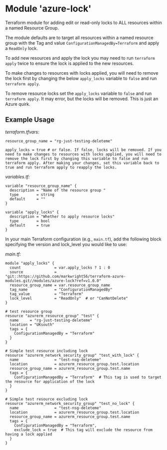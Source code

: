 # Module 'azure-lock'

Terraform module for adding edit or read-only locks to ALL resources within a named Resource Group.

The module defaults are to target all resources within a named resource group with the Tag and value `ConfigurationManagedBy=Terraform` and apply a `ReadOnly` lock.

To add new resources and apply the lock you may need to run `terraform apply` twice to ensure the lock is applied to the new resources.

To make changes to resources with locks applied, you will need to remove the lock first by changing the below `apply_locks` variable to `false` and run `terraform apply`.

To remove resource locks set the `apply_locks` variable to `false` and run `terraform apply`. It may error, but the locks will be removed. This is just an Azure quirk.

## Example Usage

*terraform.tfvars:*

```hcl
resource_group_name = "rg-just-testing-deleteme"

apply_locks = true # or false. If false, locks will be removed. If you need to make changes to resources with locks applied, you will need to remove the lock first by changing this variable to false and run terraform apply. After making your changes, set this variable back to true and run terraform apply to reapply the locks.
```

*variables.tf:*

```hcl
variable "resource_group_name" {
  description = "Name of the resource group "
  type        = string
  default     = ""
}

variable "apply_locks" {
  description = "Whether to apply resource locks"
  type        = bool
  default     = true
}
```

In your main Terraform configuration (e.g., `main.tf`), add the following block specifying the version and lock_level you would like to use:

*main.tf:*

```hcl
module "apply_locks" {
  count               = var.apply_locks ? 1 : 0
  source              = "git::https://github.com/markwright56/terraform-azure-modules.git//modules/azure-lock?ref=v1.0.0"
  resource_group_name = var.resource_group_name
  tag_name            = "ConfigurationManagedBy"
  tag_value           = "Terraform"
  lock_level          = "ReadOnly"  # or "CanNotDelete"
}

# test resource group
resource "azurerm_resource_group" "test" {
  name     = "rg-just-testing-deleteme"
  location = "UKsouth"
  tags = {
    ConfigurationManagedBy = "Terraform"
  }
}

# Simple test resource including lock
resource "azurerm_network_security_group" "test_with_lock" {
  name                = "test-nsg-deleteme"
  location            = azurerm_resource_group.test.location
  resource_group_name = azurerm_resource_group.test.name
  tags = {
    ConfigurationManagedBy = "Terraform"  # This tag is used to target the resource for application of the lock
  }
}

# Simple test resource excluding lock
resource "azurerm_network_security_group" "test_no_lock" {
  name                = "test-nsg-deleteme"
  location            = azurerm_resource_group.test.location
  resource_group_name = azurerm_resource_group.test.name
  tags = {
    ConfigurationManagedBy = "Terraform",
    exclude_lock = true  # This tag will exclude the resource from having a lock applied
  }
}
```
